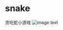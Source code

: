 # snake
贪吃蛇小游戏
![image text](https://github.com/lankai7/Snake/edit/master/res/readme.jpg "DBSCAN Performance Comparison")
